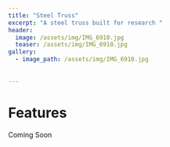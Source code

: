 ```yaml
---
title: "Steel Truss"
excerpt: "A steel truss built for research "
header:
  image: /assets/img/IMG_6910.jpg
  teaser: /assets/img/IMG_6910.jpg
gallery:
  - image_path: /assets/img/IMG_6910.jpg
 
   
---
```


# Features

Coming Soon 
